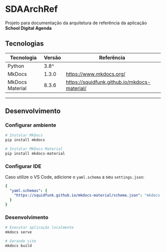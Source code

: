 # SDAArchRef
Projeto para documentação da arquitetura de referência da aplicação **School Digital Agenda**

## Tecnologias
Tecnologia      | Versão | Referência
----------------|--------|----------------------------------------------
Python          | 3.8^   | 
MkDocs          | 1.3.0  | https://www.mkdocs.org/
MkDocs Material | 8.3.6  | https://squidfunk.github.io/mkdocs-material/

----------------------------------
## Desenvolvimento

### Configurar ambiente
``` bash
# Instalar MkDocs
pip install mkdocs

# Instalar MkDocs Material
pip install mkdocs-material
```

### Configurar IDE
Caso utilize o VS Code, adicione o `yaml.schema` a seu `settings.json`:
``` yaml
{
  "yaml.schemas": {
    "https://squidfunk.github.io/mkdocs-material/schema.json": "mkdocs.yml"
  }
}
```

### Desenvolvimento
``` bash
# Executar aplicação localmente
mkdocs serve

# Gerando site
mkdocs build
```
